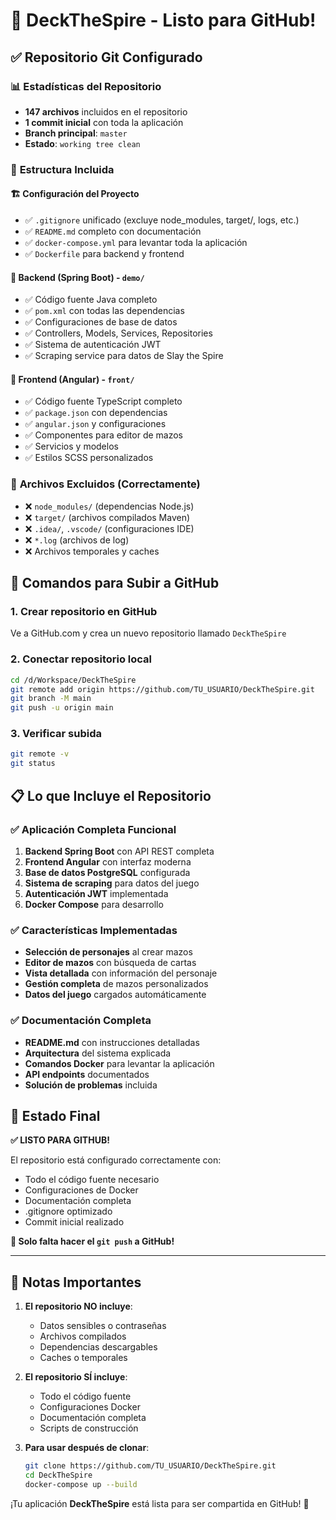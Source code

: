 # 🎯 **DeckTheSpire - Listo para GitHub!**

## ✅ **Repositorio Git Configurado**

### 📊 **Estadísticas del Repositorio**
- **147 archivos** incluidos en el repositorio
- **1 commit inicial** con toda la aplicación
- **Branch principal**: `master`
- **Estado**: `working tree clean`

### 📁 **Estructura Incluida**

#### **🏗️ Configuración del Proyecto**
- ✅ `.gitignore` unificado (excluye node_modules, target/, logs, etc.)
- ✅ `README.md` completo con documentación
- ✅ `docker-compose.yml` para levantar toda la aplicación
- ✅ `Dockerfile` para backend y frontend

#### **🔧 Backend (Spring Boot) - `demo/`**
- ✅ Código fuente Java completo
- ✅ `pom.xml` con todas las dependencias
- ✅ Configuraciones de base de datos
- ✅ Controllers, Models, Services, Repositories
- ✅ Sistema de autenticación JWT
- ✅ Scraping service para datos de Slay the Spire

#### **🎨 Frontend (Angular) - `front/`**
- ✅ Código fuente TypeScript completo
- ✅ `package.json` con dependencias
- ✅ `angular.json` y configuraciones
- ✅ Componentes para editor de mazos
- ✅ Servicios y modelos
- ✅ Estilos SCSS personalizados

### 🚫 **Archivos Excluidos (Correctamente)**
- ❌ `node_modules/` (dependencias Node.js)
- ❌ `target/` (archivos compilados Maven)
- ❌ `.idea/`, `.vscode/` (configuraciones IDE)
- ❌ `*.log` (archivos de log)
- ❌ Archivos temporales y caches

## 🚀 **Comandos para Subir a GitHub**

### **1. Crear repositorio en GitHub**
Ve a GitHub.com y crea un nuevo repositorio llamado `DeckTheSpire`

### **2. Conectar repositorio local**
```bash
cd /d/Workspace/DeckTheSpire
git remote add origin https://github.com/TU_USUARIO/DeckTheSpire.git
git branch -M main
git push -u origin main
```

### **3. Verificar subida**
```bash
git remote -v
git status
```

## 📋 **Lo que Incluye el Repositorio**

### **✅ Aplicación Completa Funcional**
1. **Backend Spring Boot** con API REST completa
2. **Frontend Angular** con interfaz moderna
3. **Base de datos PostgreSQL** configurada
4. **Sistema de scraping** para datos del juego
5. **Autenticación JWT** implementada
6. **Docker Compose** para desarrollo

### **✅ Características Implementadas**
- **Selección de personajes** al crear mazos
- **Editor de mazos** con búsqueda de cartas
- **Vista detallada** con información del personaje
- **Gestión completa** de mazos personalizados
- **Datos del juego** cargados automáticamente

### **✅ Documentación Completa**
- **README.md** con instrucciones detalladas
- **Arquitectura** del sistema explicada
- **Comandos Docker** para levantar la aplicación
- **API endpoints** documentados
- **Solución de problemas** incluida

## 🎯 **Estado Final**

**✅ LISTO PARA GITHUB!**

El repositorio está configurado correctamente con:
- Todo el código fuente necesario
- Configuraciones de Docker
- Documentación completa
- .gitignore optimizado
- Commit inicial realizado

**🚀 Solo falta hacer el `git push` a GitHub!**

---

## 📝 **Notas Importantes**

1. **El repositorio NO incluye**:
   - Datos sensibles o contraseñas
   - Archivos compilados
   - Dependencias descargables
   - Caches o temporales

2. **El repositorio SÍ incluye**:
   - Todo el código fuente
   - Configuraciones Docker
   - Documentación completa
   - Scripts de construcción

3. **Para usar después de clonar**:
   ```bash
   git clone https://github.com/TU_USUARIO/DeckTheSpire.git
   cd DeckTheSpire
   docker-compose up --build
   ```

¡Tu aplicación **DeckTheSpire** está lista para ser compartida en GitHub! 🎉
